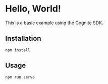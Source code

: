 # Hello, World!

This is a basic example using the Cognite SDK.

## Installation

```
npm install
```

## Usage

```
npm run serve
```
